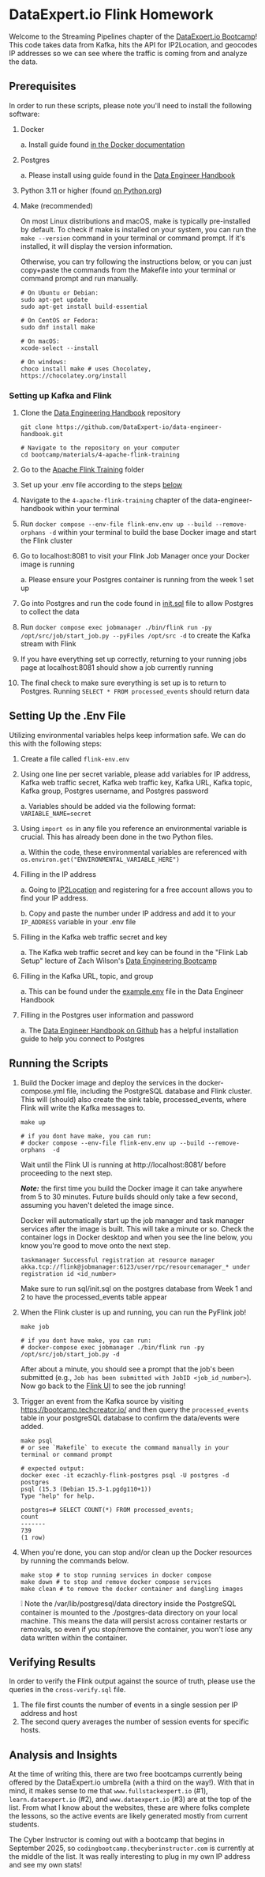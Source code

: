 # DataExpert.io Flink Homework

Welcome to the Streaming Pipelines chapter of the [DataExpert.io Bootcamp](https://www.dataexpert.io/)! This code takes data from Kafka, hits the API for IP2Location, and geocodes IP addresses so we can see where the traffic is coming from and analyze the data.

## Prerequisites

In order to run these scripts, please note you'll need to install the following software:

1. Docker

    a. Install guide found [in the Docker documentation](https://docs.docker.com/engine/install/)

2. Postgres

    a. Please install using guide found in the [Data Engineer Handbook](https://github.com/DataExpert-io/data-engineer-handbook/tree/main/intermediate-bootcamp/materials/1-dimensional-data-modeling)

3. Python 3.11 or higher (found [on Python.org](https://www.python.org/downloads/))
4. Make (recommended)

    On most Linux distributions and macOS, make is typically pre-installed by default. To check if make is installed on your system, you can run the `make --version` command in your terminal or command prompt. If it's installed, it will display the version information.

    Otherwise, you can try following the instructions below, or you can just copy+paste the commands from the Makefile into your terminal or command prompt and run manually.

    ```shell
    # On Ubuntu or Debian:
    sudo apt-get update
    sudo apt-get install build-essential

    # On CentOS or Fedora:
    sudo dnf install make

    # On macOS:
    xcode-select --install

    # On windows:
    choco install make # uses Chocolatey, https://chocolatey.org/install
    ```

### Setting up Kafka and Flink

1. Clone the [Data Engineering Handbook](https://github.com/DataExpert-io/data-engineer-handbook/tree/main) repository

    ```shell
    git clone https://github.com/DataExpert-io/data-engineer-handbook.git

    # Navigate to the repository on your computer
    cd bootcamp/materials/4-apache-flink-training
    ```

2. Go to the [Apache Flink Training](https://github.com/DataExpert-io/data-engineer-handbook/tree/main/intermediate-bootcamp/materials/4-apache-flink-training) folder
3. Set up your .env file according to the steps [below](#setting-up-the-env-file)
4. Navigate to the `4-apache-flink-training` chapter of the data-engineer-handbook within your terminal
5. Run `docker compose --env-file flink-env.env up --build --remove-orphans -d` within your terminal to build the base Docker image and start the Flink cluster
6. Go to localhost:8081 to visit your Flink Job Manager once your Docker image is running

   a. Please ensure your Postgres container is running from the week 1 set up  

7. Go into Postgres and run the code found in [init.sql](https://github.com/DataExpert-io/data-engineer-handbook/blob/main/intermediate-bootcamp/materials/4-apache-flink-training/sql/init.sql) file to allow Postgres to collect the data
8. Run `docker compose exec jobmanager ./bin/flink run -py /opt/src/job/start_job.py --pyFiles /opt/src -d` to create the Kafka stream with Flink
9. If you have everything set up correctly, returning to your running jobs page at localhost:8081 should show a job currently running
10. The final check to make sure everything is set up is to return to Postgres. Running `SELECT * FROM processed_events` should return data

## Setting Up the .Env File

Utilizing environmental variables helps keep information safe. We can do this with the following steps:

1. Create a file called `flink-env.env`
2. Using one line per secret variable, please add variables for IP address, Kafka web traffic secret, Kafka web traffic key, Kafka URL, Kafka topic, Kafka group, Postgres username, and Postgres password

   a. Variables should be added via the following format: `VARIABLE_NAME=secret`

3. Using `import os` in any file you reference an environmental variable is crucial. This has already been done in the two Python files.

    a. Within the code, these environmental variables are referenced with `os.environ.get("ENVIRONMENTAL_VARIABLE_HERE")`

4. Filling in the IP address

    a. Going to [IP2Location](https://www.ip2location.com) and registering for a free account allows you to find your IP address.

    b. Copy and paste the number under IP address and add it to your `IP_ADDRESS` variable in your .env file

5. Filling in the Kafka web traffic secret and key

    a. The Kafka web traffic secret and key can be found in the "Flink Lab Setup" lecture of Zach Wilson's [Data Engineering Bootcamp](https://www.dataexpert.io/)

6. Filling in the Kafka URL, topic, and group

    a. This can be found under the [example.env](https://github.com/DataExpert-io/data-engineer-handbook/blob/main/intermediate-bootcamp/materials/4-apache-flink-training/example.env) file in the Data Engineer Handbook

7. Filling in the Postgres user information and password

    a. The [Data Engineer Handbook on Github](https://github.com/DataExpert-io/data-engineer-handbook/tree/main/intermediate-bootcamp/materials/1-dimensional-data-modeling#step-3%EF%B8%8F%E2%83%A3-connect-to-postgresql) has a helpful installation guide to help you connect to Postgres

## Running the Scripts

1. Build the Docker image and deploy the services in the docker-compose.yml file, including the PostgreSQL database and Flink cluster. This will (should) also create the sink table, processed_events, where Flink will write the Kafka messages to.

    ```shell
    make up

    # if you dont have make, you can run:
    # docker compose --env-file flink-env.env up --build --remove-orphans  -d
    ```

    Wait until the Flink UI is running at http://localhost:8081/ before proceeding to the next step.

    ***Note:*** the first time you build the Docker image it can take anywhere from 5 to 30 minutes. Future builds should only take a few second, assuming you haven't deleted the image since.

    Docker will automatically start up the job manager and task manager services after the image is built. This will take a minute or so. Check the container logs in Docker desktop and when you see the line below, you know you're good to move onto the next step.

    ```plaintext
    taskmanager Successful registration at resource manager akka.tcp://flink@jobmanager:6123/user/rpc/resourcemanager_* under registration id <id_number>
    ```

    Make sure to run sql/init.sql on the postgres database from Week 1 and 2 to have the processed_events table appear

2. When the Flink cluster is up and running, you can run the PyFlink job!

    ```shell
    make job

    # if you dont have make, you can run:
    # docker-compose exec jobmanager ./bin/flink run -py /opt/src/job/start_job.py -d
    ```

    After about a minute, you should see a prompt that the job's been submitted (e.g., `Job has been submitted with JobID <job_id_number>`). Now go back to the [Flink UI](http://localhost:8081/#/job/running) to see the job running!

3. Trigger an event from the Kafka source by visiting https://bootcamp.techcreator.io/ and then query the `processed_events` table in your postgreSQL database to confirm the data/events were added.

    ```shell
    make psql
    # or see `Makefile` to execute the command manually in your terminal or command prompt

    # expected output:
    docker exec -it eczachly-flink-postgres psql -U postgres -d postgres
    psql (15.3 (Debian 15.3-1.pgdg110+1))
    Type "help" for help.

    postgres=# SELECT COUNT(*) FROM processed_events;
    count 
    -------
    739
    (1 row)
    ```

4. When you're done, you can stop and/or clean up the Docker resources by running the commands below.

    ```shell
    make stop # to stop running services in docker compose
    make down # to stop and remove docker compose services
    make clean # to remove the docker container and dangling images
    ```

    ❕ Note the /var/lib/postgresql/data directory inside the PostgreSQL container is mounted to the ./postgres-data directory on your local machine. This means the data will persist across container restarts or removals, so even if you stop/remove the container, you won't lose any data written within the container.

## Verifying Results

In order to verify the Flink output against the source of truth, please use the queries in the `cross-verify.sql` file.

1. The file first counts the number of events in a single session per IP address and host
2. The second query averages the number of session events for specific hosts.

## Analysis and Insights

At the time of writing this, there are two free bootcamps currently being offered by the DataExpert.io umbrella (with a third on the way!). With that in mind, it makes sense to me that `www.fullstackexpert.io` (#1), `learn.dataexpert.io` (#2), and `www.dataexpert.io` (#3) are at the top of the list. From what I know about the websites, these are where folks complete the lessons, so the active events are likely generated mostly from current students.

The Cyber Instructor is coming out with a bootcamp that begins in September 2025, so `codingbootcamp.thecyberinstructor.com` is currently at the middle of the list. It was really interesting to plug in my own IP address and see my own stats!